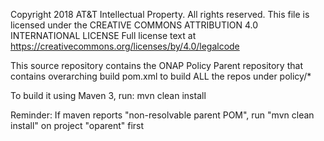 Copyright 2018 AT&T Intellectual Property. All rights reserved.
This file is licensed under the CREATIVE COMMONS ATTRIBUTION 4.0 INTERNATIONAL LICENSE
Full license text at https://creativecommons.org/licenses/by/4.0/legalcode

This source repository contains the ONAP Policy Parent repository that contains
overarching build pom.xml to build ALL the repos under policy/*

To build it using Maven 3, run: mvn clean install


Reminder:
If maven reports "non-resolvable parent POM", run "mvn clean install" on project "oparent" first
